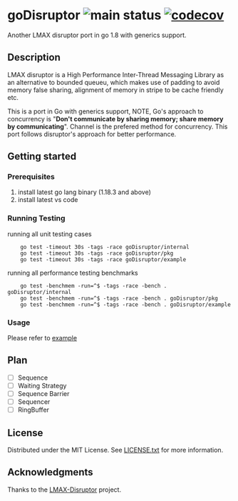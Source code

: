 # goDisruptor ![main status](https://github.com/chuchunf/goDisruptor/actions/workflows/go.yml/badge.svg) [![codecov](https://codecov.io/gh/chuchunf/goDisruptor/branch/main/graph/badge.svg?token=XlzJA6ixJx)](https://codecov.io/gh/chuchunf/goDisruptor)

Another LMAX disruptor port in go 1.8 with generics support.

## Description
LMAX disruptor is a High Performance Inter-Thread Messaging Library as an alternative to bounded queueu, which makes use of padding to avoid memory false sharing, alignment of memory in stripe to be cache friendly etc. 

This is a port in Go with generics support, NOTE, Go's approach to concurrency is "**Don't communicate by sharing memory; share memory by communicating**". Channel is the prefered method for concurrency. This port follows disruptor's approach for better performance.

## Getting started

### Prerequisites
1. install latest go lang binary (1.18.3 and above) 
2. install latest vs code
 
### Running Testing
running all unit testing cases
```Shell
    go test -timeout 30s -tags -race goDisruptor/internal
    go test -timeout 30s -tags -race goDisruptor/pkg
    go test -timeout 30s -tags -race goDisruptor/example
```
running all performance testing benchmarks
```Shell
    go test -benchmem -run=^$ -tags -race -bench . goDisruptor/internal
    go test -benchmem -run=^$ -tags -race -bench . goDisruptor/pkg
    go test -benchmem -run=^$ -tags -race -bench . goDisruptor/example
```

### Usage
Please refer to [example](example) 

## Plan
- [ ] Sequence 
- [ ] Waiting Strategy
- [ ] Sequence Barrier
- [ ] Sequencer
- [ ] RingBuffer

## License
Distributed under the MIT License. See [LICENSE.txt](LICENSE.txt) for more information.

## Acknowledgments
Thanks to the [LMAX-Disruptor](https://github.com/LMAX-Exchange/disruptor) project.